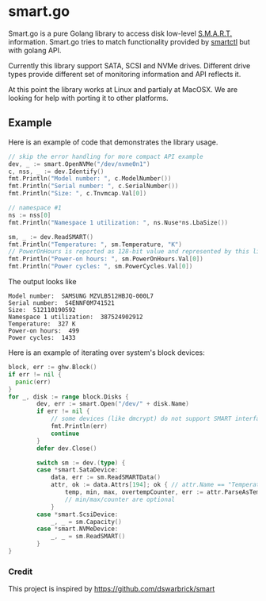 # smart.go

Smart.go is a pure Golang library to access disk low-level [S.M.A.R.T.](https://en.wikipedia.org/wiki/S.M.A.R.T.) information.
Smart.go tries to match functionality provided by [smartctl](https://www.smartmontools.org/) but with golang API.

Currently this library support SATA, SCSI and NVMe drives. Different drive types provide different set of monitoring information and API reflects it.

At this point the library works at Linux and partialy at MacOSX. We are looking for help with porting it to other platforms.

## Example

Here is an example of code that demonstrates the library usage.

```go
// skip the error handling for more compact API example
dev, _ := smart.OpenNVMe("/dev/nvme0n1")
c, nss, _ := dev.Identify()
fmt.Println("Model number: ", c.ModelNumber())
fmt.Println("Serial number: ", c.SerialNumber())
fmt.Println("Size: ", c.Tnvmcap.Val[0])

// namespace #1
ns := nss[0]
fmt.Println("Namespace 1 utilization: ", ns.Nuse*ns.LbaSize())

sm, _ := dev.ReadSMART()
fmt.Println("Temperature: ", sm.Temperature, "K")
// PowerOnHours is reported as 128-bit value and represented by this library as an array of uint64
fmt.Println("Power-on hours: ", sm.PowerOnHours.Val[0])
fmt.Println("Power cycles: ", sm.PowerCycles.Val[0])
```

The output looks like
```text
Model number:  SAMSUNG MZVLB512HBJQ-000L7
Serial number:  S4ENNF0M741521
Size:  512110190592
Namespace 1 utilization:  387524902912
Temperature:  327 K
Power-on hours:  499
Power cycles:  1433
```

Here is an example of iterating over system's block devices:
```go
block, err := ghw.Block()
if err != nil {
  panic(err)
}
for _, disk := range block.Disks {
        dev, err := smart.Open("/dev/" + disk.Name)
        if err != nil {
            // some devices (like dmcrypt) do not support SMART interface
            fmt.Println(err)
            continue
        }
        defer dev.Close()

        switch sm := dev.(type) {
        case *smart.SataDevice:
            data, err := sm.ReadSMARTData()
            attr, ok := data.Attrs[194]; ok { // attr.Name == "Temperature_Celsius"
                temp, min, max, overtempCounter, err := attr.ParseAsTemperature()
                // min/max/counter are optional
            }
        case *smart.ScsiDevice:
            _, _ = sm.Capacity()
        case *smart.NVMeDevice:
            _, _ = sm.ReadSMART()
        }
}
```

### Credit
This project is inspired by https://github.com/dswarbrick/smart
